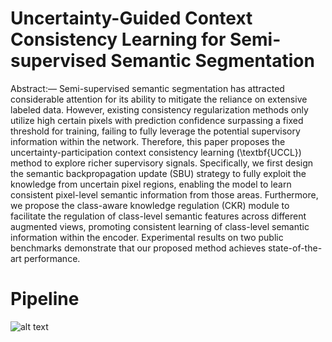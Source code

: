 # Uncertainty-Guided Context Consistency Learning for Semi-supervised Semantic Segmentation
Abstract:— Semi-supervised semantic segmentation has attracted considerable attention for its ability to mitigate the reliance on extensive labeled data. However, existing consistency regularization methods only utilize high certain pixels with prediction confidence surpassing a fixed threshold for training, failing to fully leverage the potential supervisory information within the network.  Therefore, this paper proposes the uncertainty-participation  context consistency learning (\textbf{UCCL}) method to explore richer supervisory signals. Specifically, we first design the semantic backpropagation update (SBU) strategy to fully exploit the knowledge from uncertain pixel regions, enabling the model to learn consistent pixel-level semantic information from those areas. Furthermore, we propose the class-aware knowledge regulation (CKR) module to facilitate the regulation of class-level semantic features across different augmented views, promoting consistent learning of class-level semantic information within the encoder.
Experimental results on two public benchmarks demonstrate that our proposed method achieves state-of-the-art performance. 

# Pipeline
![alt text](https://github.com/YUKEKEJAN/UCCL/blob/main/Net.png)





